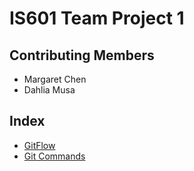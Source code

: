 # IS601 Team Project 1

## Contributing Members
* Margaret Chen
* Dahlia Musa

## Index

* [GitFlow](/gitflow.md)
* [Git Commands](/gitcommands.md)
